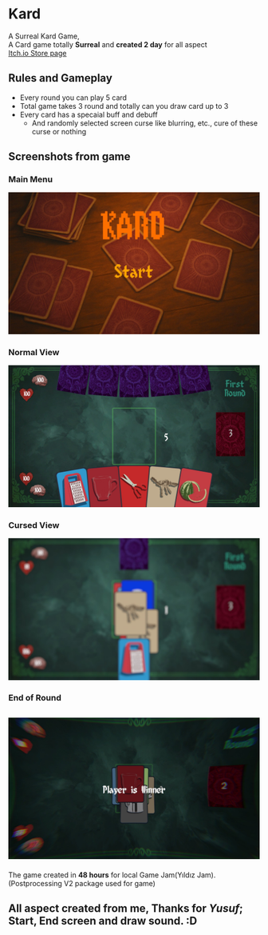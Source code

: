 # Kard
A Surreal Kard Game,  
A Card game totally __Surreal__ and __created 2 day__ for all aspect  
[Itch.io Store page](https://bedylmaz.itch.io/kard)

## Rules and Gameplay
- Every round you can play 5 card
- Total game takes 3 round and totally can you draw card up to 3
- Every card has a specaial buff and debuff
  - And randomly selected screen curse like blurring, etc., cure of these curse or nothing

## Screenshots from game
### Main Menu
![Main Menu](img1.jpg)  
### Normal View
![Main Menu](img3.jpg)
### Cursed View
![Main Menu](img2.jpg)
### End of Round
![Main Menu](img4.jpg)
---
  
The game created in __48 hours__ for local Game Jam(Yıldız Jam).  
(Postprocessing V2 package used for game)  
## All aspect created from me, Thanks for ***Yusuf***; Start, End screen and draw sound. :D 

